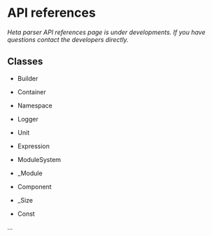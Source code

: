 # API references

*Heta parser API references page is under developments. If you have questions contact the developers directly.*

## Classes

- Builder
- Container
- Namespace
- Logger
- Unit
- Expression
- ModuleSystem
- _Module

- Component
- _Size
- Const

...
